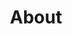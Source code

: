 ---
title: 'About'
layout: 'layouts/about.html'
page:
  heading: 'About'
  person:
    image: '/images/matt-decamp-avatar-2020.jpg'
    imagealt: 'A Picture of Matt DeCamp'
    name: 'Matt DeCamp'
    position: 'Founder, Developer'
    aboutUn: "A front-end web developer for the last decade, Matt has been building for the web in one form or another for the over twenty years for clients, colleagues, and friends across many industries."
    aboutDeux: "Matt is an active member of the local Athens creative community, a former recording engineer, and artist manager. When he isn't coding he is likely hanging with his family, writing music, gardening, or out for jog."

---